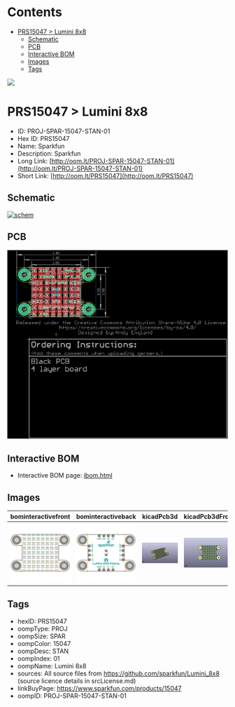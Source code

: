 



Contents
========

* [PRS15047 > Lumini 8x8](#prs15047--lumini-8x8)
	* [Schematic](#schematic)
	* [PCB](#pcb)
	* [Interactive BOM](#interactive-bom)
	* [Images](#images)
	* [Tags](#tags)
  
![][im]
# PRS15047 > Lumini 8x8

- ID: PROJ-SPAR-15047-STAN-01
- Hex ID: PRS15047
- Name: Sparkfun
- Description: Sparkfun
- Long Link: [http://oom.lt/PROJ-SPAR-15047-STAN-01](http://oom.lt/PROJ-SPAR-15047-STAN-01)
- Short Link: [http://oom.lt/PRS15047](http://oom.lt/PRS15047)

## Schematic
  
[![schem](eagleSchemImage.png)](eagleSchemImage.png)
## PCB
  
[![pcb](eagleImage.png)](eagleImage.png)
## Interactive BOM

- Interactive BOM page: [ibom.html](https://htmlpreview.github.io/?https://github.com/oomlout/oomlout_OOMP_projects/blob/main/PROJ-SPAR-15047-STAN-01/kicad/bom/ibom.html)

## Images
  
  

|bominteractivefront|bominteractiveback|kicadPcb3d|kicadPcb3dFront|kicadPcb3dBack|eagleImage|eagleSchemImage|pcbdraw|pcbdrawback|
| :---: | :---: | :---: | :---: | :---: | :---: | :---: | :---: | :---: |
|[![bominteractivefront](bomFront_140.png)](bomFront.png)|[![bominteractiveback](bomBack_140.png)](bomBack.png)|[![kicadPcb3d](kicadPcb3d_140.png)](kicadPcb3d.png)|[![kicadPcb3dFront](kicadPcb3dFront_140.png)](kicadPcb3dFront.png)|[![kicadPcb3dBack](kicadPcb3dBack_140.png)](kicadPcb3dBack.png)|[![eagleImage](eagleImage_140.png)](eagleImage.png)|[![eagleSchemImage](eagleSchemImage_140.png)](eagleSchemImage.png)|[![pcbdraw](pcbdraw_140.png)](pcbdraw.png)|[![pcbdrawback](pcbdrawBack_140.png)](pcbdrawBack.png)|

## Tags

- hexID: PRS15047
- oompType: PROJ
- oompSize: SPAR
- oompColor: 15047
- oompDesc: STAN
- oompIndex: 01
- oompName: Lumini 8x8
- sources: All source files from https://github.com/sparkfun/Lumini_8x8 (source licence details in srcLicense.md)
- linkBuyPage: https://www.sparkfun.com/products/15047
- oompID: PROJ-SPAR-15047-STAN-01



[im]: kicadPcb3d_450.png
